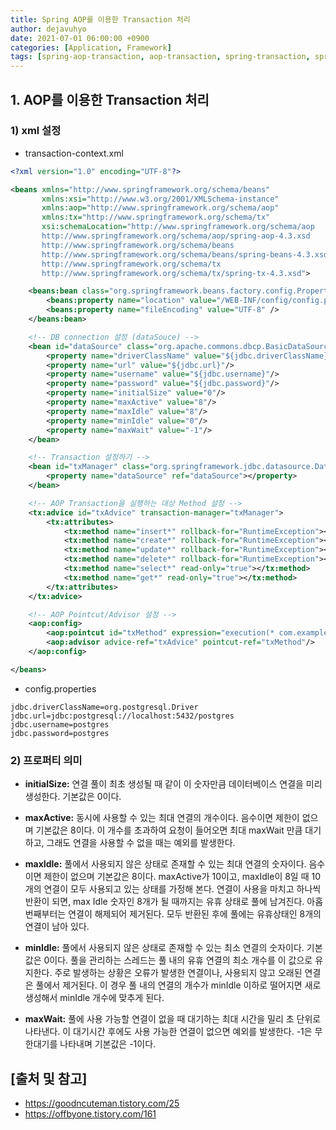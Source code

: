 ```yaml
---
title: Spring AOP를 이용한 Transaction 처리
author: dejavuhyo
date: 2021-07-01 06:00:00 +0900
categories: [Application, Framework]
tags: [spring-aop-transaction, aop-transaction, spring-transaction, spring-aop, 스프링-트랜잭션, 스프링-aop, aop-트랜잭션]
---
```


## 1. AOP를 이용한 Transaction 처리

### 1) xml 설정

* transaction-context.xml

```xml
<?xml version="1.0" encoding="UTF-8"?>

<beans xmlns="http://www.springframework.org/schema/beans"
       xmlns:xsi="http://www.w3.org/2001/XMLSchema-instance"
       xmlns:aop="http://www.springframework.org/schema/aop"
       xmlns:tx="http://www.springframework.org/schema/tx"
       xsi:schemaLocation="http://www.springframework.org/schema/aop
       http://www.springframework.org/schema/aop/spring-aop-4.3.xsd
       http://www.springframework.org/schema/beans
       http://www.springframework.org/schema/beans/spring-beans-4.3.xsd
       http://www.springframework.org/schema/tx
       http://www.springframework.org/schema/tx/spring-tx-4.3.xsd">

    <beans:bean class="org.springframework.beans.factory.config.PropertyPlaceholderConfigurer">
        <beans:property name="location" value="/WEB-INF/config/config.properties"/>
        <beans:property name="fileEncoding" value="UTF-8" />
    </beans:bean>

    <!-- DB connection 설정 (dataSouce) -->
    <bean id="dataSource" class="org.apache.commons.dbcp.BasicDataSource" destroy-method="close">
        <property name="driverClassName" value="${jdbc.driverClassName}"/>
        <property name="url" value="${jdbc.url}"/>
        <property name="username" value="${jdbc.username}"/>
        <property name="password" value="${jdbc.password}"/>
        <property name="initialSize" value="0"/> 
        <property name="maxActive" value="8"/>
        <property name="maxIdle" value="8"/>
        <property name="minIdle" value="0"/>
        <property name="maxWait" value="-1"/>
    </bean>

    <!-- Transaction 설정하기 -->
    <bean id="txManager" class="org.springframework.jdbc.datasource.DataSourceTransactionManager">
        <property name="dataSource" ref="dataSource"></property>
    </bean>

    <!-- AOP Transaction을 실행하는 대상 Method 설정 -->
    <tx:advice id="txAdvice" transaction-manager="txManager">
        <tx:attributes>
            <tx:method name="insert*" rollback-for="RuntimeException"></tx:method>
            <tx:method name="create*" rollback-for="RuntimeException"></tx:method>
            <tx:method name="update*" rollback-for="RuntimeException"></tx:method>
            <tx:method name="delete*" rollback-for="RuntimeException"></tx:method>
            <tx:method name="select*" read-only="true"></tx:method>
            <tx:method name="get*" read-only="true"></tx:method>
        </tx:attributes>
    </tx:advice>

    <!-- AOP Pointcut/Advisor 설정 -->
    <aop:config>
        <aop:pointcut id="txMethod" expression="execution(* com.example..*Service.*(..))"/>
        <aop:advisor advice-ref="txAdvice" pointcut-ref="txMethod"/>
    </aop:config>

</beans>
```

* config.properties

```properties
jdbc.driverClassName=org.postgresql.Driver
jdbc.url=jdbc:postgresql://localhost:5432/postgres
jdbc.username=postgres
jdbc.password=postgres
```

### 2) 프로퍼티 의미

* **initialSize:** 연결 풀이 최초 생성될 때 같이 이 숫자만큼 데이터베이스 연결을 미리 생성한다. 기본값은 0이다.

* **maxActive:** 동시에 사용할 수 있는 최대 연결의 개수이다. 음수이면 제한이 없으며 기본값은 8이다. 이 개수를 초과하여 요청이 들어오면 최대 maxWait 만큼 대기하고, 그래도 연결을 사용할 수 없을 때는 예외를 발생한다.

* **maxIdle:** 풀에서 사용되지 않은 상태로 존재할 수 있는 최대 연결의 숫자이다. 음수이면 제한이 없으며 기본값은 8이다. maxActive가 10이고, maxIdle이 8일 때 10개의 연결이 모두 사용되고 있는 상태를 가정해 본다. 연결이 사용을 마치고 하나씩 반환이 되면, max Idle 숫자인 8개가 될 때까지는 유휴 상태로 풀에 남겨진다. 아홉 번째부터는 연결이 해제되어 제거된다. 모두 반환된 후에 풀에는 유휴상태인 8개의 연결이 남아 있다.

* **minIdle:** 풀에서 사용되지 않은 상태로 존재할 수 있는 최소 연결의 숫자이다. 기본값은 0이다. 풀을 관리하는 스레드는 풀 내의 유휴 연결의 최소 개수를 이 값으로 유지한다. 주로 발생하는 상황은 오류가 발생한 연결이나, 사용되지 않고 오래된 연결은 풀에서 제거된다. 이 경우 풀 내의 연결의 개수가 minIdle 이하로 떨어지면 새로 생성해서 minIdle 개수에 맞추게 된다.

* **maxWait:** 풀에 사용 가능할 연결이 없을 때 대기하는 최대 시간을 밀리 초 단위로 나타낸다. 이 대기시간 후에도 사용 가능한 연결이 없으면 예외를 발생한다. -1은 무한대기를 나타내며 기본값은 -1이다.

## [출처 및 참고]
* <https://goodncuteman.tistory.com/25>
* <https://offbyone.tistory.com/161>
